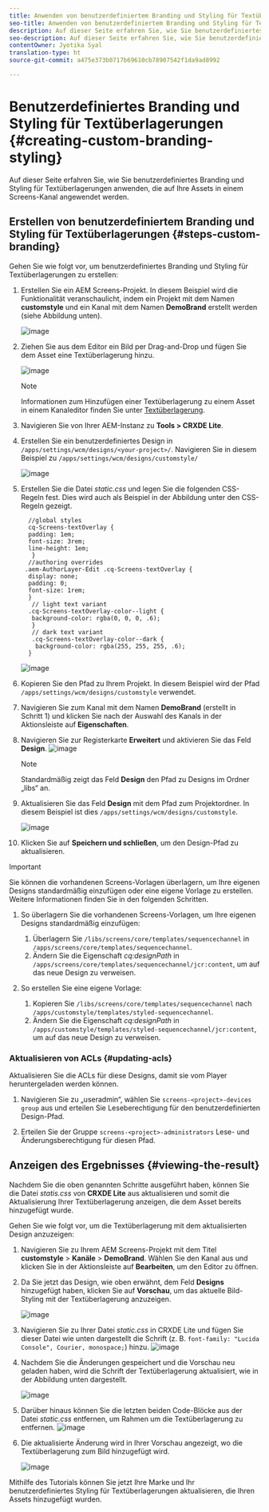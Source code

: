 ```yaml
---
title: Anwenden von benutzerdefiniertem Branding und Styling für Textüberlagerungen
seo-title: Anwenden von benutzerdefiniertem Branding und Styling für Textüberlagerungen
description: Auf dieser Seite erfahren Sie, wie Sie benutzerdefiniertes Branding und Styling für Textüberlagerungen anwenden.
seo-description: Auf dieser Seite erfahren Sie, wie Sie benutzerdefiniertes Branding und Styling für Textüberlagerungen anwenden.
contentOwner: Jyotika Syal
translation-type: ht
source-git-commit: a475e373b0717b69610cb78907542f1da9ad8992

---
```



# Benutzerdefiniertes Branding und Styling für Textüberlagerungen {#creating-custom-branding-styling}

Auf dieser Seite erfahren Sie, wie Sie benutzerdefiniertes Branding und Styling für Textüberlagerungen anwenden, die auf Ihre Assets in einem Screens-Kanal angewendet werden.

## Erstellen von benutzerdefiniertem Branding und Styling für Textüberlagerungen {#steps-custom-branding}

Gehen Sie wie folgt vor, um benutzerdefiniertes Branding und Styling für Textüberlagerungen zu erstellen:

1. Erstellen Sie ein AEM Screens-Projekt. In diesem Beispiel wird die Funktionalität veranschaulicht, indem ein Projekt mit dem Namen **customstyle** und ein Kanal mit dem Namen **DemoBrand** erstellt werden (siehe Abbildung unten).

   ![image](/help/user-guide/assets/custom-brand/custom-brand1.png)

1. Ziehen Sie aus dem Editor ein Bild per Drag-and-Drop und fügen Sie dem Asset eine Textüberlagerung hinzu.

   ![image](/help/user-guide/assets/custom-brand/custom-brand2.png)

   >[!NOTE]
   >Informationen zum Hinzufügen einer Textüberlagerung zu einem Asset in einem Kanaleditor finden Sie unter [Textüberlagerung](/help/user-guide/text-overlay.md).

1. Navigieren Sie von Ihrer AEM-Instanz zu **Tools > CRXDE Lite**.

1. Erstellen Sie ein benutzerdefiniertes Design in `/apps/settings/wcm/designs/<your-project>/`. Navigieren Sie in diesem Beispiel zu `/apps/settings/wcm/designs/customstyle/`

   ![image](/help/user-guide/assets/custom-brand/custom-brand3.png)

1. Erstellen Sie die Datei *static.css* und legen Sie die folgenden CSS-Regeln fest. Dies wird auch als Beispiel in der Abbildung unter den CSS-Regeln gezeigt.

   ```shell
     //global styles
     cq-Screens-textOverlay {
     padding: 1em;
     font-size: 3rem;
     line-height: 1em;
      }
     //authoring overrides
    .aem-AuthorLayer-Edit .cq-Screens-textOverlay {
     display: none;
     padding: 0;
     font-size: 1rem;
     }
      // light text variant
     .cq-Screens-textOverlay-color--light {
      background-color: rgba(0, 0, 0, .6);
      }
      // dark text variant
      .cq-Screens-textOverlay-color--dark {
       background-color: rgba(255, 255, 255, .6);
     }
   ```
   ![image](/help/user-guide/assets/custom-brand/custom-brand4.png)

1. Kopieren Sie den Pfad zu Ihrem Projekt. In diesem Beispiel wird der Pfad `/apps/settings/wcm/designs/customstyle` verwendet.

1. Navigieren Sie zum Kanal mit dem Namen **DemoBrand** (erstellt in Schritt 1) und klicken Sie nach der Auswahl des Kanals in der Aktionsleiste auf **Eigenschaften**.

1. Navigieren Sie zur Registerkarte **Erweitert** und aktivieren Sie das Feld **Design**.
   ![image](/help/user-guide/assets/custom-brand/custom-brand5.png)

   >[!NOTE]
   >Standardmäßig zeigt das Feld **Design** den Pfad zu Designs im Ordner „libs“ an.

1. Aktualisieren Sie das Feld **Design** mit dem Pfad zum Projektordner. In diesem Beispiel ist dies `/apps/settings/wcm/designs/customstyle`.

   ![image](/help/user-guide/assets/custom-brand/custom-brand6.png)

1. Klicken Sie auf **Speichern und schließen**, um den Design-Pfad zu aktualisieren.

>[!IMPORTANT]
> Sie können die vorhandenen Screens-Vorlagen überlagern, um Ihre eigenen Designs standardmäßig einzufügen oder eine eigene Vorlage zu erstellen. Weitere Informationen finden Sie in den folgenden Schritten.

1. So überlagern Sie die vorhandenen Screens-Vorlagen, um Ihre eigenen Designs standardmäßig einzufügen:

   1. Überlagern Sie `/libs/screens/core/templates/sequencechannel` in `/apps/screens/core/templates/sequencechannel`.
   1. Ändern Sie die Eigenschaft *cq:designPath* in `/apps/screens/core/templates/sequencechannel/jcr:content`, um auf das neue Design zu verweisen.

1. So erstellen Sie eine eigene Vorlage:
   1. Kopieren Sie `/libs/screens/core/templates/sequencechannel` nach `/apps/customstyle/templates/styled-sequencechannel`.
   1. Ändern Sie die Eigenschaft *cq:designPath* in `/apps/customstyle/templates/styled-sequencechannel/jcr:content`, um auf das neue Design zu verweisen.


### Aktualisieren von ACLs {#updating-acls}

Aktualisieren Sie die ACLs für diese Designs, damit sie vom Player heruntergeladen werden können.

1. Navigieren Sie zu „useradmin“, wählen Sie `screens-<project>-devices group` aus und erteilen Sie Leseberechtigung für den benutzerdefinierten Design-Pfad.

1. Erteilen Sie der Gruppe `screens-<project>-administrators` Lese- und Änderungsberechtigung für diesen Pfad.

## Anzeigen des Ergebnisses {#viewing-the-result}

Nachdem Sie die oben genannten Schritte ausgeführt haben, können Sie die Datei *statis.css* von **CRXDE Lite** aus aktualisieren und somit die Aktualisierung Ihrer Textüberlagerung anzeigen, die dem Asset bereits hinzugefügt wurde.

Gehen Sie wie folgt vor, um die Textüberlagerung mit dem aktualisierten Design anzuzeigen:

1. Navigieren Sie zu Ihrem AEM Screens-Projekt mit dem Titel **customstyle** > **Kanäle** > **DemoBrand**. Wählen Sie den Kanal aus und klicken Sie in der Aktionsleiste auf **Bearbeiten**, um den Editor zu öffnen.

1. Da Sie jetzt das Design, wie oben erwähnt, dem Feld **Designs** hinzugefügt haben, klicken Sie auf **Vorschau**, um das aktuelle Bild-Styling mit der Textüberlagerung anzuzeigen.

   ![image](/help/user-guide/assets/custom-brand/custom-brand7.png)

1. Navigieren Sie zu Ihrer Datei *static.css* in CRXDE Lite und fügen Sie dieser Datei wie unten dargestellt die Schrift (z. B. `font-family: "Lucida Console", Courier, monospace;`) hinzu.
   ![image](/help/user-guide/assets/custom-brand/custom-brand8.png)

1. Nachdem Sie die Änderungen gespeichert und die Vorschau neu geladen haben, wird die Schrift der Textüberlagerung aktualisiert, wie in der Abbildung unten dargestellt.

   ![image](/help/user-guide/assets/custom-brand/custom-brand9.png)

1. Darüber hinaus können Sie die letzten beiden Code-Blöcke aus der Datei *static.css* entfernen, um Rahmen um die Textüberlagerung zu entfernen.
   ![image](/help/user-guide/assets/custom-brand/custom-brand10.png)

1. Die aktualisierte Änderung wird in Ihrer Vorschau angezeigt, wo die Textüberlagerung zum Bild hinzugefügt wird.

   ![image](/help/user-guide/assets/custom-brand/custom-brand11.png)

Mithilfe des Tutorials können Sie jetzt Ihre Marke und Ihr benutzerdefiniertes Styling für Textüberlagerungen aktualisieren, die Ihren Assets hinzugefügt wurden.









